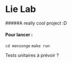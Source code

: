 Lie Lab
=======

#####A really cool project :D

#### Pour lancer :

`cd mensonge`
`make run`

Tests unitaires à prévoir ?

